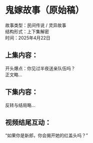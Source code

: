 # 鬼嫁故事（原始稿）

故事类型：民间传说 / 灵异故事  
结构形式：上下集解密  
时间：2025年4月22日  

## 上集内容：

开头爆点：你见过半夜送亲队伍吗？  
正文略...

## 下集内容：

反转与结局略...

## 视频结尾互动：
“如果你是新郎，你会揭开她的红盖头吗？”
